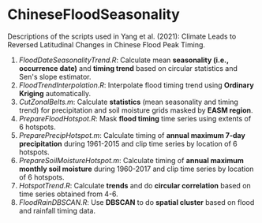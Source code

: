 # ChineseFloodSeasonality
Descriptions of the scripts used in Yang et al. (2021): Climate Leads to Reversed Latitudinal Changes in Chinese Flood Peak Timing.
1. *FloodDateSeasonalityTrend.R*: Calculate mean **seasonality (i.e., occurrence date)** and **timing trend** based on circular statistics and Sen's slope estimator. 
2. *FloodTrendInterpolation.R*: Interpolate flood timing trend using **Ordinary Kriging** automatically.
3. *CutZonalBelts.m*: Calculate **statistics** (mean seasonality and timing trend) for precipitation and soil moisture grids masked by **EASM region**.
4. *PrepareFloodHotspot.R*: Mask **flood timing** time series using extents of 6 hotspots.
5. *PreparePrecipHotspot.m*: Calculate timing of **annual maximum 7-day precipitation** during 1961-2015 and clip time series by location of 6 hotspots.
6. *PrepareSoilMoistureHotspot.m*: Calculate timing of **annual maximum monthly soil moisture** during 1960-2017 and clip time series by location of 6 hotspots.
7. *HotspotTrend.R*: Calculate **trends** and do **circular correlation** based on time series obtained from 4-6.
8. *FloodRainDBSCAN.R*: Use **DBSCAN** to do **spatial cluster** based on flood and rainfall timing data.
